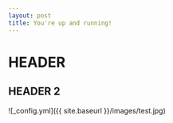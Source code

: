 ```yaml
---
layout: post
title: You're up and running!
---
```


# HEADER

## HEADER 2

![_config.yml]({{ site.baseurl }}/images/test.jpg)

